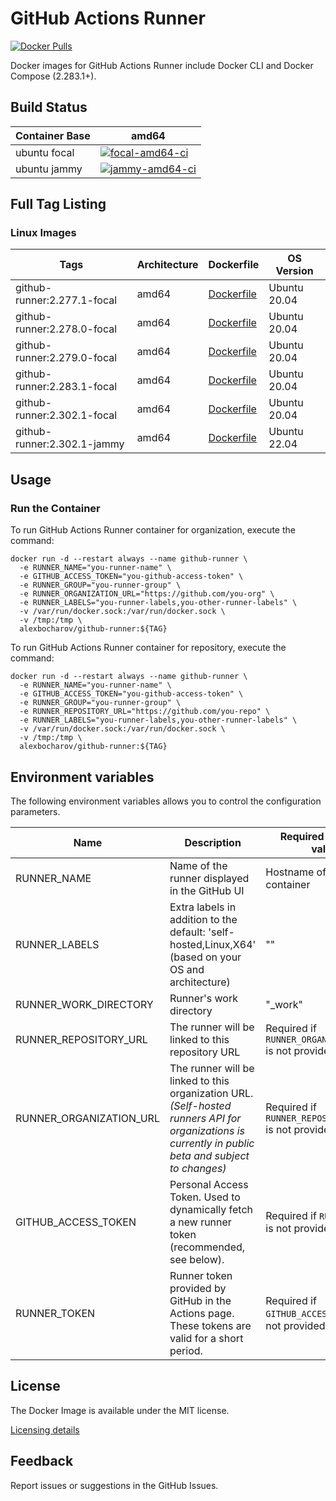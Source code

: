 # GitHub Actions Runner 

[![Docker Pulls](https://img.shields.io/docker/pulls/alexbocharov/github-runner.svg)](https://hub.docker.com/r/alexbocharov/github-runner) 

Docker images for GitHub Actions Runner include Docker CLI and Docker Compose (2.283.1+).

## Build Status

| Container Base | amd64 |
| -------------- | ----- |
| ubuntu focal | [![focal-amd64-ci](https://github.com/alexbocharov/github-actions-runner-docker/actions/workflows/focal-amd64-ci.yml/badge.svg)](https://github.com/alexbocharov/github-actions-runner-docker/actions/workflows/focal-amd64-ci.yml) ||
| ubuntu jammy | [![jammy-amd64-ci](https://github.com/alexbocharov/github-actions-runner-docker/actions/workflows/jammy-amd64-ci.yml/badge.svg)](https://github.com/alexbocharov/github-actions-runner-docker/actions/workflows/jammy-amd64-ci.yml) ||

## Full Tag Listing

### Linux Images

| Tags | Architecture | Dockerfile | OS Version |
| ---- | ------------ | ---------- | ---------- |
| github-runner:2.277.1-focal | amd64 | [Dockerfile](./src/focal/amd64/Dockerfile) | Ubuntu 20.04 |
| github-runner:2.278.0-focal | amd64 | [Dockerfile](./src/focal/amd64/Dockerfile) | Ubuntu 20.04 |
| github-runner:2.279.0-focal | amd64 | [Dockerfile](./src/focal/amd64/Dockerfile) | Ubuntu 20.04 |
| github-runner:2.283.1-focal | amd64 | [Dockerfile](./src/focal/amd64/Dockerfile) | Ubuntu 20.04 |
| github-runner:2.302.1-focal | amd64 | [Dockerfile](./src/focal/amd64/Dockerfile) | Ubuntu 20.04 |
| github-runner:2.302.1-jammy | amd64 | [Dockerfile](./src/jammy/amd64/Dockerfile) | Ubuntu 22.04 |

## Usage

### Run the Container

To run GitHub Actions Runner container for organization, execute the command:

```
docker run -d --restart always --name github-runner \
  -e RUNNER_NAME="you-runner-name" \
  -e GITHUB_ACCESS_TOKEN="you-github-access-token" \
  -e RUNNER_GROUP="you-runner-group" \
  -e RUNNER_ORGANIZATION_URL="https://github.com/you-org" \
  -e RUNNER_LABELS="you-runner-labels,you-other-runner-labels" \
  -v /var/run/docker.sock:/var/run/docker.sock \
  -v /tmp:/tmp \
  alexbocharov/github-runner:${TAG}
```

To run GitHub Actions Runner container for repository, execute the command:

```
docker run -d --restart always --name github-runner \
  -e RUNNER_NAME="you-runner-name" \
  -e GITHUB_ACCESS_TOKEN="you-github-access-token" \
  -e RUNNER_GROUP="you-runner-group" \
  -e RUNNER_REPOSITORY_URL="https://github.com/you-repo" \
  -e RUNNER_LABELS="you-runner-labels,you-other-runner-labels" \
  -v /var/run/docker.sock:/var/run/docker.sock \
  -v /tmp:/tmp \
  alexbocharov/github-runner:${TAG}
```

## Environment variables

The following environment variables allows you to control the configuration parameters.

| Name | Description | Required / Default value |
| ---- | ----------- | ------------------------ |
| RUNNER_NAME | Name of the runner displayed in the GitHub UI | Hostname of the container |
| RUNNER_LABELS | Extra labels in addition to the default: 'self-hosted,Linux,X64' (based on your OS and architecture) | "" |
| RUNNER_WORK_DIRECTORY | Runner's work directory | "_work" |
| RUNNER_REPOSITORY_URL | The runner will be linked to this repository URL | Required if `RUNNER_ORGANIZATION_URL` is not provided |
| RUNNER_ORGANIZATION_URL | The runner will be linked to this organization URL. *(Self-hosted runners API for organizations is currently in public beta and subject to changes)* | Required if `RUNNER_REPOSITORY_URL` is not provided |
| GITHUB_ACCESS_TOKEN | Personal Access Token. Used to dynamically fetch a new runner token (recommended, see below). | Required if `RUNNER_TOKEN` is not provided. |
| RUNNER_TOKEN | Runner token provided by GitHub in the Actions page. These tokens are valid for a short period. | Required if `GITHUB_ACCESS_TOKEN` is not provided |

## License

The Docker Image is available under the MIT license.

[Licensing details](./LICENSE)

## Feedback

Report issues or suggestions in the GitHub Issues.
